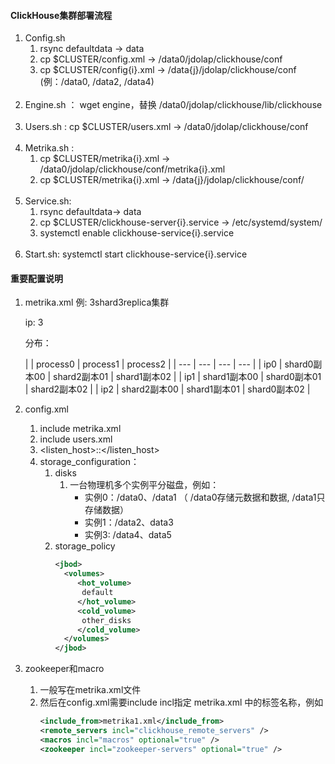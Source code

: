 #### ClickHouse集群部署流程
1. Config.sh
   1. rsync defaultdata -> data
   2. cp $CLUSTER/config.xml -> /data0/jdolap/clickhouse/conf
   3. cp $CLUSTER/config{i}.xml -> /data{j}/jdolap/clickhouse/conf (例：/data0, /data2, /data4)
<br></br>
2. Engine.sh ： wget engine，替换 /data0/jdolap/clickhouse/lib/clickhouse
   <br></br>
3. Users.sh : cp $CLUSTER/users.xml -> /data0/jdolap/clickhouse/conf
   <br></br>
4. Metrika.sh :
    1. cp $CLUSTER/metrika{i}.xml -> /data0/jdolap/clickhouse/conf/metrika{i}.xml
    2. cp $CLUSTER/metrika{i}.xml -> /data{j}/jdolap/clickhouse/conf/
       <br></br>
5. Service.sh:
    1.  rsync defaultdata-> data
    2. cp $CLUSTER/clickhouse-server{i}.service -> /etc/systemd/system/
    3. systemctl enable clickhouse-service{i}.service
       <br></br>
6. Start.sh:
    systemctl start clickhouse-service{i}.service


#### 重要配置说明
1. metrika.xml
   例: 3shard3replica集群

   ip: 3

   分布：

   | | process0 | process1 | process2 |
       | --- | --- | --- | --- |
   | ip0 |  shard0副本00 |  shard2副本01 |  shard1副本02 | 
   | ip1 |  shard1副本00 |  shard0副本01 |  shard2副本02 |
   | ip2 |  shard2副本00 |  shard1副本01 |  shard0副本02 |

2. config.xml
    1. include metrika.xml
    2. include users.xml
    3. <listen_host>::</listen_host>
    4. storage_configuration：
        1. disks
            1. 一台物理机多个实例平分磁盘，例如：
                - 实例0：/data0、/data1 （ /data0存储元数据和数据, /data1只存储数据）
                - 实例1：/data2、data3
                - 实例3: /data4、data5
        2. storage_policy
           ```xml
           <jbod>
             <volumes>
                <hot_volume>
                 default
                </hot_volume>
                <cold_volume>
                 other_disks
                </cold_volume>
             </volumes>
           </jbod>
           ```
3. zookeeper和macro
   1. 一般写在metrika.xml文件
   2. 然后在config.xml需要include incl指定 metrika.xml 中的标签名称，例如
      ```xml
      <include_from>metrika1.xml</include_from>
      <remote_servers incl="clickhouse_remote_servers" />
      <macros incl="macros" optional="true" />
      <zookeeper incl="zookeeper-servers" optional="true" />
      ```